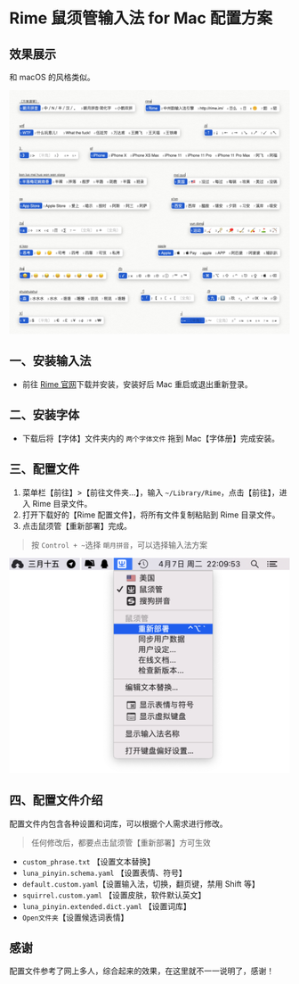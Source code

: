 # Rime 鼠须管输入法 for Mac 配置方案
## 效果展示
和 macOS 的风格类似。

![](图片/效果图.jpg)

## 一、安装输入法
* 前往 [Rime 官网](https://rime.im/)下载并安装，安装好后 Mac 重启或退出重新登录。

## 二、安装字体

* 下载后将【字体】文件夹内的 `两个字体文件` 拖到 Mac【字体册】完成安装。

## 三、配置文件
1. 菜单栏【前往】>【前往文件夹…】，输入 `~/Library/Rime`，点击【前往】，进入 Rime 目录文件。
2. 打开下载好的【Rime 配置文件】，将所有文件复制粘贴到 Rime 目录文件。
3. 点击鼠须管【重新部署】完成。

>按 `Control + ~`选择 `朙月拼音`，可以选择输入法方案


![](图片/001.png)

## 四、配置文件介绍
配置文件内包含各种设置和词库，可以根据个人需求进行修改。
> 任何修改后，都要点击鼠须管【重新部署】方可生效

* `custom_phrase.txt`	【设置文本替换】
* `luna_pinyin.schema.yaml`	【设置表情、符号】
* `default.custom.yaml`【设置输入法，切换，翻页键，禁用 Shift 等】
* `squirrel.custom.yaml`	【设置皮肤，软件默认英文】
* `luna_pinyin.extended.dict.yaml`	【设置词库】
* `Open文件夹`【设置候选词表情】

## 感谢
配置文件参考了网上多人，综合起来的效果，在这里就不一一说明了，感谢！























